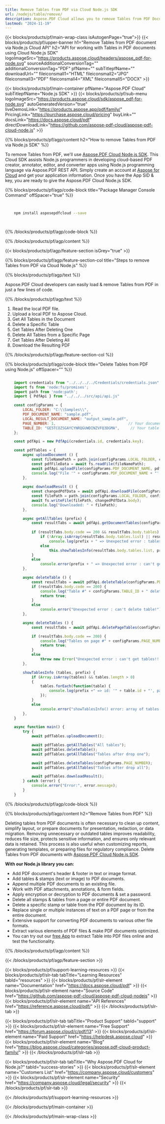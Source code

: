 ```yaml
---
title: Remove Tables from PDF via Cloud Node.js SDK 
url: /nodejs/table/remove/
description: Aspose.PDF Cloud allows you to remove Tables from PDF Document. Check the Node.js source code to remove Tables from PDF file.
lastmod: "2024-11-19"
---
```


{{< blocks/products/pf/main-wrap-class isAutogenPage="true">}}
{{< blocks/products/pf/upper-banner h1="Remove Tables from PDF document via Node.js Cloud API" h2="API for working with Tables in PDF documents using Cloud Node.js SDK" logoImageSrc="https://products.aspose.cloud/headers/aspose_pdf-for-node.svg" sourceAdditionalConversionTag="" additionalConversionTag="PDF" pfName="" subTitlepfName="" downloadUrl="" fileiconsmall1="HTML" fileiconsmall2="JPG" fileiconsmall3="PDF" fileiconsmall4="XML" fileiconsmall5="DOCX" >}}

{{< blocks/products/pf/main-container pfName="Aspose.PDF Cloud" subTitlepfName="Node.js SDK" >}}
{{< blocks/products/pf/sub-menu logoImageSrc="https://products.aspose.cloud/sdk/aspose_pdf-for-node.svg"
autoGeneratedVersion="true"
liveDemosLink="https://products.aspose.app/pdf/family/" PricingLink="https://purchase.aspose.cloud/pricing" buyLink="" docsLink="https://docs.aspose.cloud/pdf"  directDownloadLink="https://github.com/aspose-pdf-cloud/aspose-pdf-cloud-node.js" >}}

{{% blocks/products/pf/agp/content h2="How to remove Tables from PDF via Node.js SDK" %}}

To remove Tables from PDF, we'll use
[Aspose.PDF Cloud Node.js SDK](https://products.aspose.cloud/pdf/nodejs/). This Cloud SDK assists Node.js programmers in developing cloud-based PDF creator, annotator, editor, and converter apps using Node.js programming language via Aspose.PDF REST API. Simply create an account at [Aspose for Cloud](https://dashboard.aspose.cloud/#/apps) and get your application information. Once you have the App SID & key, you are ready to give the Aspose.PDF Cloud Node.js SDK.

{{% blocks/products/pf/agp/code-block title="Package Manager Console Command" offSpacer="true" %}}

```bash

     
    npm install asposepdfcloud --save
     
     

```

{{% /blocks/products/pf/agp/code-block %}}

{{% /blocks/products/pf/agp/content %}}

{{< blocks/products/pf/agp/feature-section isGrey="true" >}}

{{% blocks/products/pf/agp/feature-section-col title="Steps to remove Tables from PDF via Cloud Node.js" %}}

{{% blocks/products/pf/agp/text %}}

Aspose.PDF Cloud developers can easily load & remove Tables from PDF in just a few lines of code.

{{% /blocks/products/pf/agp/text %}}

1. Read the local PDF file.
1. Upload a local PDF to Aspose Cloud.
1. Get All Tables in the Document
1. Delete a Specific Table
1. Get Tables After Deleting One
1. Delete All Tables from a Specific Page
1. Get Tables After Deleting All
1. Download the Resulting PDF

{{% /blocks/products/pf/agp/feature-section-col %}}

{{% blocks/products/pf/agp/code-block title="Delete Tables from PDF using Node.js" offSpacer="" %}}

```js

    import credentials from "../../../../Credentials/credentials.json"  with { type: "json" };
    import fs from 'node:fs/promises';
    import path from 'node:path';
    import { PdfApi } from "../../../src/api/api.js"

    const configParams = {
        LOCAL_FOLDER: "C:\\Samples\\",
        PDF_DOCUMENT_NAME: "sample.pdf",
        LOCAL_RESULT_DOCUMENT_NAME: "output_sample.pdf",
        PAGE_NUMBER: 1,                                 // Your document page number...
        TABLE_ID: "GE5TCOZSGAYCYNRQGUWDINZVFQ3DGMA",     // Your table id...
    };

    const pdfApi = new PdfApi(credentials.id, credentials.key);

    const pdfTables = {
        async uploadDocument () {
            const fileNamePath = path.join(configParams.LOCAL_FOLDER, configParams.PDF_DOCUMENT_NAME);
            const pdfFileData = await fs.readFile(fileNamePath);
            await pdfApi.uploadFile(configParams.PDF_DOCUMENT_NAME, pdfFileData);
            console.log("File '" + configParams.PDF_DOCUMENT_NAME + "' successfully uploaded!");
        },
                                
        async downloadResult () {
            const changedPdfData = await pdfApi.downloadFile(configParams.PDF_DOCUMENT_NAME);
            const filePath = path.join(configParams.LOCAL_FOLDER, configParams.LOCAL_RESULT_DOCUMENT_NAME);
            await fs.writeFile(filePath, changedPdfData.body);
            console.log("Downloaded: " + filePath);
        },

        async getAllTables (prefix) {
            const resultTabs = await pdfApi.getDocumentTables(configParams.PDF_DOCUMENT_NAME);
        
            if (resultTabs.body.code == 200 && resultTabs.body.tables) {
                if (!Array.isArray(resultTabs.body.tables.list) || resultTabs.body.tables.list.length === 0)
                    console.log(prefix + " => Unexpected error : tables is null or empty!!!");
                else
                    this.showTablesInfo(resultTabs.body.tables.list, prefix);
            }
            else
                console.error(prefix + " => Unexpected error : can't get tables!!!");
        },

        async deleteTable () {
            const resultTabs = await pdfApi.deleteTable(configParams.PDF_DOCUMENT_NAME, configParams.TABLE_ID);
            if (resultTabs.body.code == 200) {
                console.log("Table #" + configParams.TABLE_ID + " deleted!");
                return true;
            }
            else
                console.error("Unexpected error : can't delete table!");
        },

        async deleteTables () {
            const resultTabs = await pdfApi.deletePageTables(configParams.PDF_DOCUMENT_NAME, configParams.PAGE_NUMBER);

            if (resultTabs.body.code == 200) {
                console.log("Tables on page #" + configParams.PAGE_NUMBER + " deleted!");
                return true;
            }
            else
                throw new Error("Unexpected error : can't get tables!!!");
        },

        showTablesInfo (tables, prefix) {
            if (Array.isArray(tables) && tables.length > 0)
            {
                tables.forEach(function(table) {
                    console.log(prefix +" => id: '" + table.id + "', page: '" + table.pageNum + "', rows: '" + table.rowList.length + "', columns: '" + table.rowList[0].cellList.length + "'");
                });
            }
            else
                console.error("showTablesInfo() error: array of tables is empty!")
        },
    }

    async function main() {
        try {
            await pdfTables.uploadDocument();

            await pdfTables.getAllTables("All tables");
            await pdfTables.deleteTable();
            await pdfTables.getAllTables("Tables after drop one");

            await pdfTables.deleteTables(configParams.PAGE_NUMBER);
            await pdfTables.getAllTables("Tables after drop all");

            await pdfTables.downloadResult();
        } catch (error) {
            console.error("Error:", error.message);
        }
    }
```

{{% /blocks/products/pf/agp/code-block %}}

{{% blocks/products/pf/agp/content h2="Remove Tables from PDF" %}}

Deleting tables from PDF documents is often necessary to clean up content, simplify layout, or prepare documents for presentation, redaction, or data migration. Removing unnecessary or outdated tables improves readability, reduces file size, protects sensitive information, and ensures only relevant data is retained. This process is also useful when customizing reports, generating templates, or preparing files for regulatory compliance.
Delete Tables from PDF documents with [Aspose.PDF Cloud Node.js SDK](https://products.aspose.cloud/pdf/nodejs/).

**With our Node.js library you can:**

+ Add PDF document's header & footer in text or image format.
+ Add tables & stamps (text or image) to PDF documents.
+ Append multiple PDF documents to an existing file.
+ Work with PDF attachments, annotations, & form fields.
+ Apply encryption or decryption to PDF documents & set a password.
+ Delete all stamps & tables from a page or entire PDF document.
+ Delete a specific stamp or table from the PDF document by its ID.
+ Replace single or multiple instances of text on a PDF page or from the entire document.
+ Extensive support for converting PDF documents to various other file formats.
+ Extract various elements of PDF files & make PDF documents optimized.
+ You can try out our [free App](https://products.aspose.app/pdf/table-extraction) to extract Table into PDF files online and test the functionality.

{{% /blocks/products/pf/agp/content %}}

{{< /blocks/products/pf/agp/feature-section >}}

{{< blocks/products/pf/support-learning-resources >}}
{{< blocks/products/pf/slr-tab tabTitle="Learning Resources" tabId="resources" >}}
{{< blocks/products/pf/slr-element name="Documentation" href="https://docs.aspose.cloud/pdf" >}}
{{< blocks/products/pf/slr-element name="Source Code" href="https://github.com/aspose-pdf-cloud/aspose-pdf-cloud-nodejs" >}}
{{< blocks/products/pf/slr-element name="API References" href="https://reference.aspose.cloud/pdf/" >}}
{{< /blocks/products/pf/slr-tab >}}

{{< blocks/products/pf/slr-tab tabTitle="Product Support" tabId="support" >}}
{{< blocks/products/pf/slr-element name="Free Support" href="https://forum.aspose.cloud/c/pdf/13" >}}
{{< blocks/products/pf/slr-element name="Paid Support" href="https://helpdesk.aspose.cloud" >}}
{{< blocks/products/pf/slr-element name="Blog" href="https://blog.aspose.cloud/categories/aspose.pdf-cloud-product-family/" >}}
{{< /blocks/products/pf/slr-tab >}}

{{< blocks/products/pf/slr-tab tabTitle="Why Aspose.PDF Cloud for Node.js?" tabId="success-stories" >}}
{{< blocks/products/pf/slr-element name="Customers List" href="https://company.aspose.cloud/customers" >}}
{{< blocks/products/pf/slr-element name="Security" href="https://company.aspose.cloud/legal/security" >}}
{{< /blocks/products/pf/slr-tab >}}

{{< /blocks/products/pf/support-learning-resources >}}

<!-- aboutfile Ends -->

{{< /blocks/products/pf/main-container >}}

{{< /blocks/products/pf/main-wrap-class >}}


